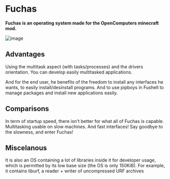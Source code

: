 # Fuchas
**Fuchas is an operating system made for the OpenComputers minecraft mod.**

![image](http://gamexmc.000webhostapp.com/misc/fuchas.png)

## Advantages
Using the multitask aspect (with tasks/processes) and the drivers orientation. You can develop easily multitasked applications.

And for the end user, he benefits of the freedom to install any interfaces he wants, to easily install/desinstall programs. And to use pipboys in Fushell to manage packages and install new applications easily.

## Comparisons
In term of startup speed, there isn't better for what all of Fuchas is capable. Multitasking usable on slow machines. And fast interfaces! Say goodbye to the slowness, and enter Fuchas!

## Miscelanous

It is also an OS containing a lot of libraries inside it for developer usage, which is permitted by its low base size (the OS is only 150KiB). For example, it contains liburf, a reader + writer of uncompressed URF archives

